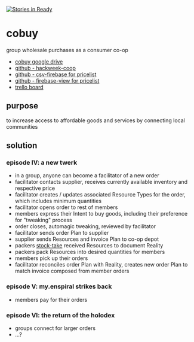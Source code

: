 [![Stories in Ready](https://badge.waffle.io/enspiral-root-systems/cobuy.png?label=ready&title=Ready)](https://waffle.io/enspiral-root-systems/cobuy)
# cobuy

group wholesale purchases as a consumer co-op

- [cobuy google drive](https://drive.google.com/folderview?id=0BzzPde2Zi5HDMkk0NGtFQlhKREk&usp=sharing)
- [github - hackweek-coop](https://github.com/sarah-arrrgh/hackweek-coop)
- [github - csv-firebase for pricelist](https://github.com/sarah-arrrgh/csv-firebase)
- [github - firebase-view for pricelist](https://github.com/sarah-arrrgh/firebase-view)
- [trello board](https://trello.com/b/GvnUnz9U/cobuy)

## purpose

to increase access to affordable goods and services by connecting local communities

## solution

### episode IV: a new twerk

- in a group, anyone can become a facilitator of a new order
- facilitator contacts supplier, receives currently available inventory and respective price
- facilitator creates / updates associated Resource Types for the order, which includes minimum quantities
- facilitator opens order to rest of members
- members express their Intent to buy goods, including their preference for "tweaking" process
- order closes, automagic tweaking, reviewed by facilitator
- facilitator sends order Plan to supplier
- supplier sends Resources and invoice Plan to co-op depot
- packers [stock-take](https://en.wikipedia.org/wiki/Stock-taking) received Resources to document Reality
- packers pack Resources into desired quantities for members
- members pick up their orders
- facilitator reconciles order Plan with Reality, creates new order Plan to match invoice composed from member orders

### episode V: my.enspiral strikes back

- members pay for their orders

### episode VI: the return of the holodex

- groups connect for larger orders
- ...?
